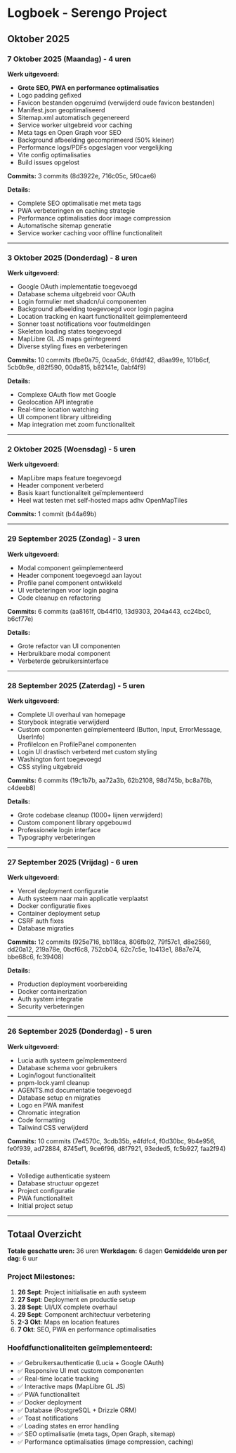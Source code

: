 # Logboek - Serengo Project

## Oktober 2025

### 7 Oktober 2025 (Maandag) - 4 uren

**Werk uitgevoerd:**

- **Grote SEO, PWA en performance optimalisaties**
- Logo padding gefixed
- Favicon bestanden opgeruimd (verwijderd oude favicon bestanden)
- Manifest.json geoptimaliseerd
- Sitemap.xml automatisch gegenereerd
- Service worker uitgebreid voor caching
- Meta tags en Open Graph voor SEO
- Background afbeelding gecomprimeerd (50% kleiner)
- Performance logs/PDFs opgeslagen voor vergelijking
- Vite config optimalisaties
- Build issues opgelost

**Commits:** 3 commits (8d3922e, 716c05c, 5f0cae6)

**Details:**

- Complete SEO optimalisatie met meta tags
- PWA verbeteringen en caching strategie
- Performance optimalisaties door image compression
- Automatische sitemap generatie
- Service worker caching voor offline functionaliteit

---

### 3 Oktober 2025 (Donderdag) - 8 uren

**Werk uitgevoerd:**

- Google OAuth implementatie toegevoegd
- Database schema uitgebreid voor OAuth
- Login formulier met shadcn/ui componenten
- Background afbeelding toegevoegd voor login pagina
- Location tracking en kaart functionaliteit geïmplementeerd
- Sonner toast notifications voor foutmeldingen
- Skeleton loading states toegevoegd
- MapLibre GL JS maps geïntegreerd
- Diverse styling fixes en verbeteringen

**Commits:** 10 commits (fbe0a75, 0caa5dc, 6fddf42, d8aa99e, 101b6cf, 5cb0b9e, d82f590, 00da815, b82141e, 0abf4f9)

**Details:**

- Complexe OAuth flow met Google
- Geolocation API integratie
- Real-time location watching
- UI component library uitbreiding
- Map integration met zoom functionaliteit

---

### 2 Oktober 2025 (Woensdag) - 5 uren

**Werk uitgevoerd:**

- MapLibre maps feature toegevoegd
- Header component verbeterd
- Basis kaart functionaliteit geïmplementeerd
- Heel wat testen met self-hosted maps adhv OpenMapTiles

**Commits:** 1 commit (b44a69b)

---

### 29 September 2025 (Zondag) - 3 uren

**Werk uitgevoerd:**

- Modal component geïmplementeerd
- Header component toegevoegd aan layout
- Profile panel component ontwikkeld
- UI verbeteringen voor login pagina
- Code cleanup en refactoring

**Commits:** 6 commits (aa8161f, 0b44f10, 13d9303, 204a443, cc24bc0, b6cf77e)

**Details:**

- Grote refactor van UI componenten
- Herbruikbare modal component
- Verbeterde gebruikersinterface

---

### 28 September 2025 (Zaterdag) - 5 uren

**Werk uitgevoerd:**

- Complete UI overhaul van homepage
- Storybook integratie verwijderd
- Custom componenten geïmplementeerd (Button, Input, ErrorMessage, UserInfo)
- ProfileIcon en ProfilePanel componenten
- Login UI drastisch verbeterd met custom styling
- Washington font toegevoegd
- CSS styling uitgebreid

**Commits:** 6 commits (19c1b7b, aa72a3b, 62b2108, 98d745b, bc8a76b, c4deeb8)

**Details:**

- Grote codebase cleanup (1000+ lijnen verwijderd)
- Custom component library opgebouwd
- Professionele login interface
- Typography verbeteringen

---

### 27 September 2025 (Vrijdag) - 6 uren

**Werk uitgevoerd:**

- Vercel deployment configuratie
- Auth systeem naar main applicatie verplaatst
- Docker configuratie fixes
- Container deployment setup
- CSRF auth fixes
- Database migraties

**Commits:** 12 commits (925e716, bb118ca, 806fb92, 79f57c1, d8e2569, dd20a12, 219a78e, 0bcf6c8, 752cb04, 62c7c5e, 1b413e1, 88a7e74, bbe68c6, fc39408)

**Details:**

- Production deployment voorbereiding
- Docker containerization
- Auth system integratie
- Security verbeteringen

---

### 26 September 2025 (Donderdag) - 5 uren

**Werk uitgevoerd:**

- Lucia auth systeem geïmplementeerd
- Database schema voor gebruikers
- Login/logout functionaliteit
- pnpm-lock.yaml cleanup
- AGENTS.md documentatie toegevoegd
- Database setup en migraties
- Logo en PWA manifest
- Chromatic integration
- Code formatting
- Tailwind CSS verwijderd

**Commits:** 10 commits (7e4570c, 3cdb35b, e4fdfc4, f0d30bc, 9b4e956, fe0f939, ad72884, 8745ef1, 9ce6f96, d8f7921, 93eded5, fc5b927, faa2f94)

**Details:**

- Volledige authenticatie systeem
- Database structuur opgezet
- Project configuratie
- PWA functionaliteit
- Initial project setup

---

## Totaal Overzicht

**Totale geschatte uren:** 36 uren
**Werkdagen:** 6 dagen
**Gemiddelde uren per dag:** 6 uur

### Project Milestones:

1. **26 Sept**: Project initialisatie en auth systeem
2. **27 Sept**: Deployment en productie setup
3. **28 Sept**: UI/UX complete overhaul
4. **29 Sept**: Component architectuur verbetering
5. **2-3 Okt**: Maps en location features
6. **7 Okt**: SEO, PWA en performance optimalisaties

### Hoofdfunctionaliteiten geïmplementeerd:

- ✅ Gebruikersauthenticatie (Lucia + Google OAuth)
- ✅ Responsive UI met custom componenten
- ✅ Real-time locatie tracking
- ✅ Interactive maps (MapLibre GL JS)
- ✅ PWA functionaliteit
- ✅ Docker deployment
- ✅ Database (PostgreSQL + Drizzle ORM)
- ✅ Toast notifications
- ✅ Loading states en error handling
- ✅ SEO optimalisatie (meta tags, Open Graph, sitemap)
- ✅ Performance optimalisaties (image compression, caching)
